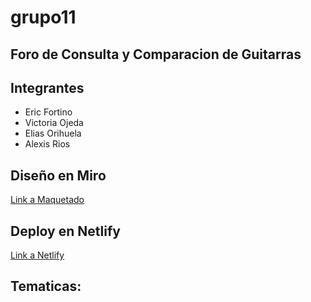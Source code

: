# grupo11

## Foro de Consulta y Comparacion de Guitarras

## Integrantes

<ul>
    <li>Eric Fortino</li>
    <li>Victoria Ojeda</li>
    <li>Elias Orihuela</li>
    <li>Alexis Rios</li>
</ul>

## Diseño en Miro
<a href="https://miro.com/app/board/uXjVKN8v0-c=/" target="_blank">Link a Maquetado</a>

## Deploy en Netlify
<a href="https://grupo11codoacodo.netlify.app/" target="_blank">Link a Netlify</a>

## Tematicas:
